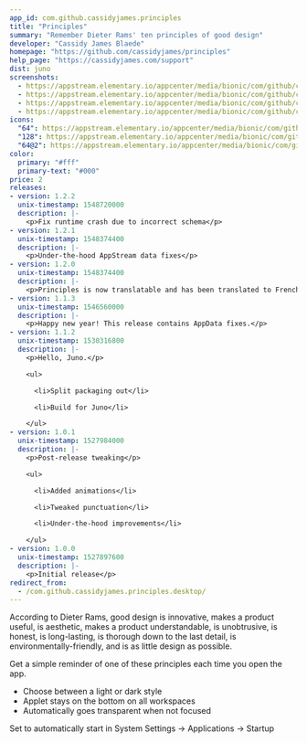 ```yaml
---
app_id: com.github.cassidyjames.principles
title: "Principles"
summary: "Remember Dieter Rams' ten principles of good design"
developer: "Cassidy James Blaede"
homepage: "https://github.com/cassidyjames/principles"
help_page: "https://cassidyjames.com/support"
dist: juno
screenshots:
  - https://appstream.elementary.io/appcenter/media/bionic/com/github/cassidyjames.principles/C6C7DF18E27DDA4D9188DE30DA469304/screenshots/image-1_orig.png
  - https://appstream.elementary.io/appcenter/media/bionic/com/github/cassidyjames.principles/C6C7DF18E27DDA4D9188DE30DA469304/screenshots/image-2_orig.png
  - https://appstream.elementary.io/appcenter/media/bionic/com/github/cassidyjames.principles/C6C7DF18E27DDA4D9188DE30DA469304/screenshots/image-3_orig.png
  - https://appstream.elementary.io/appcenter/media/bionic/com/github/cassidyjames.principles/C6C7DF18E27DDA4D9188DE30DA469304/screenshots/image-4_orig.png
icons:
  "64": https://appstream.elementary.io/appcenter/media/bionic/com/github/cassidyjames.principles/C6C7DF18E27DDA4D9188DE30DA469304/icons/64x64/com.github.cassidyjames.principles_com.github.cassidyjames.principles.png
  "128": https://appstream.elementary.io/appcenter/media/bionic/com/github/cassidyjames.principles/C6C7DF18E27DDA4D9188DE30DA469304/icons/128x128/com.github.cassidyjames.principles_com.github.cassidyjames.principles.png
  "64@2": https://appstream.elementary.io/appcenter/media/bionic/com/github/cassidyjames.principles/C6C7DF18E27DDA4D9188DE30DA469304/icons/64x64@2/com.github.cassidyjames.principles_com.github.cassidyjames.principles.png
color:
  primary: "#fff"
  primary-text: "#000"
price: 2
releases:
- version: 1.2.2
  unix-timestamp: 1548720000
  description: |-
    <p>Fix runtime crash due to incorrect schema</p>
- version: 1.2.1
  unix-timestamp: 1548374400
  description: |-
    <p>Under-the-hood AppStream data fixes</p>
- version: 1.2.0
  unix-timestamp: 1548374400
  description: |-
    <p>Principles is now translatable and has been translated to French (thanks, @NathanBnm!)</p>
- version: 1.1.3
  unix-timestamp: 1546560000
  description: |-
    <p>Happy new year! This release contains AppData fixes.</p>
- version: 1.1.2
  unix-timestamp: 1530316800
  description: |-
    <p>Hello, Juno.</p>

    <ul>

      <li>Split packaging out</li>

      <li>Build for Juno</li>

    </ul>
- version: 1.0.1
  unix-timestamp: 1527984000
  description: |-
    <p>Post-release tweaking</p>

    <ul>

      <li>Added animations</li>

      <li>Tweaked punctuation</li>

      <li>Under-the-hood improvements</li>

    </ul>
- version: 1.0.0
  unix-timestamp: 1527897600
  description: |-
    <p>Initial release</p>
redirect_from:
  - /com.github.cassidyjames.principles.desktop/
---
```


<p>According to Dieter Rams, good design is innovative, makes a product useful, is aesthetic, makes a product understandable, is unobtrusive, is honest, is long-lasting, is thorough down to the last detail, is environmentally-friendly, and is as little design as possible.</p>
<p>Get a simple reminder of one of these principles each time you open the app.</p>
<ul>
  <li>Choose between a light or dark style</li>
  <li>Applet stays on the bottom on all workspaces</li>
  <li>Automatically goes transparent when not focused</li>
</ul>
<p>Set to automatically start in System Settings → Applications → Startup</p>